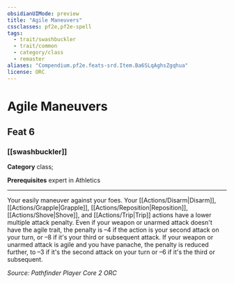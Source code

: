 ```yaml
---
obsidianUIMode: preview
title: "Agile Maneuvers"
cssclasses: pf2e,pf2e-spell
tags:
  - trait/swashbuckler
  - trait/common
  - category/class
  - remaster
aliases: "Compendium.pf2e.feats-srd.Item.Ba6SLqAghsZgqhua"
license: ORC
---
```

# Agile Maneuvers
## Feat 6
### [[swashbuckler]]

**Category** class; 



**Prerequisites** expert in Athletics
* * *
Your easily maneuver against your foes. Your [[Actions/Disarm|Disarm]], [[Actions/Grapple|Grapple]], [[Actions/Reposition|Reposition]], [[Actions/Shove|Shove]], and [[Actions/Trip|Trip]] actions have a lower multiple attack penalty. Even if your weapon or unarmed attack doesn't have the agile trait, the penalty is –4 if the action is your second attack on your turn, or –8 if it's your third or subsequent attack. If your weapon or unarmed attack is agile and you have panache, the penalty is reduced further, to –3 if it's the second attack on your turn or –6 if it's the third or subsequent.

*Source: Pathfinder Player Core 2*
*ORC*